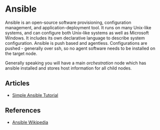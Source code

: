 # Ansible

Ansible is an open-source software provisioning, configuration management, and application-deployment tool. It runs on many Unix-like systems, and can configure both Unix-like systems as well as Microsoft Windows. It includes its own declarative language to describe system configuration. Ansible is push based and agentless. Configurations are pushed - generally over ssh, so no agent software needs to be installed on the target node.

Generally speaking you will have a main *orchestration* node which has ansible installed and stores host information for all child nodes.

## Articles

* [Simple Ansible Tutorial](./ansible-getting-started.md)

## References

* [Ansible Wikipedia][1]

[1]: https://en.wikipedia.org/wiki/Ansible_(software)
